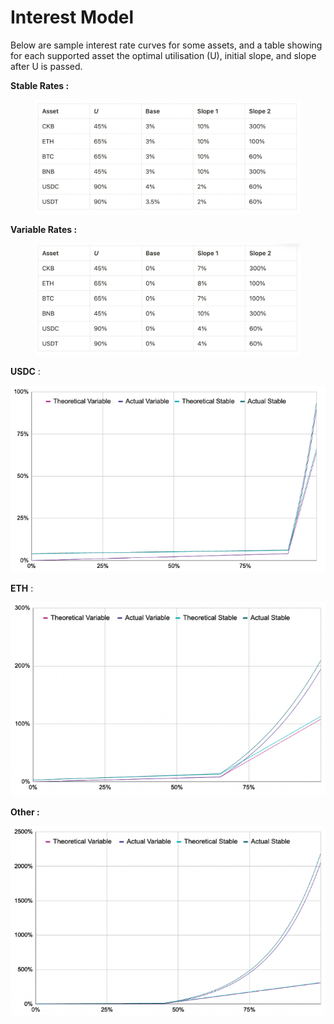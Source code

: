 # Interest Model

Below are sample interest rate curves for some assets, and a table showing for each supported asset the optimal utilisation (U), initial slope, and slope after U is passed.

**Stable Rates :**&#x20;

<figure><img src="../.gitbook/assets/image (29).png" alt=""><figcaption></figcaption></figure>

**Variable Rates :**&#x20;

<figure><img src="../.gitbook/assets/image (18).png" alt=""><figcaption></figcaption></figure>

**USDC** :&#x20;

![](<../.gitbook/assets/image (10) (1).png>)

**ETH** :&#x20;

![](<../.gitbook/assets/image (15).png>)

**Other :**&#x20;

![](<../.gitbook/assets/image (34).png>)
